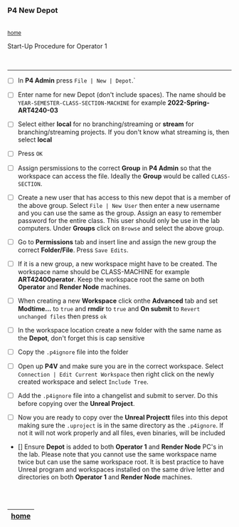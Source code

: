 <img src="https://via.placeholder.com/1000x4/45D7CA/45D7CA" alt="drawing" height="4px"/>

### P4 New Depot

<img src="https://via.placeholder.com/1000x4/45D7CA/45D7CA" alt="drawing" height="4px"/>

<sub>[home](../README.md#user-content-gms2-background-tiles--sprites---table-of-contents)</sub>

Start-Up Procedure for Operator 1

<br>

---

- [ ] In **P4 Admin** press `File | New | Depot`.`

- [ ] Enter name for new Depot (don't include spaces). The name should be `YEAR-SEMESTER-CLASS-SECTION-MACHINE` for example **2022-Spring-ART4240-03**

- [ ] Select either **local** for no branching/streaming or **stream** for branching/streaming projects.  If you don't know what streaming is, then select **local**

- [ ] Press `OK`

- [ ] Assign persmissions to the correct **Group** in **P4 Admin** so that the workspace can access the file.  Ideally the **Group** would be called `CLASS-SECTION`.

- [ ] Create a new user that has access to this new depot that is a member of the above group.  Select `File | New User` then enter a new username and you can use the same as the group.  Assign an easy to remember password for the entire class. This user should only be use in the lab computers. Under **Groups** click on `Browse` and select the above group.

- [ ] Go to **Permissions** tab and insert line and assign the new group the correct **Folder/File**.  Press `Save Edits`.

- [ ] If it is a new group, a new workspace might have to be created.  The workspace name should be CLASS-MACHINE for example **ART4240Operator**. Keep the workspace root the same on both **Operator** and **Render Node** machines.

- [ ] When creating a new **Workspace** click onthe **Advanced** tab and set **Modtime...** to `true` and **rmdir** to `true` and **On submit** to `Revert unchanged files` then press `ok`

- [ ] In the workspace location create a new folder with the same name as the **Depot**, don't forget this is cap sensitive

- [ ] Copy the `.p4ignore` file into the folder

- [ ] Open up **P4V** and make sure you are in the correct workspace. Select `Connection | Edit Current Workspace` then right click on the newly created workspace and select `Include Tree`.

- [ ] Add the `.p4ignore` file into a changelist and submit to server.  Do this before copying over the **Unreal Project**.

- [ ] Now you are ready to copy over the **Unreal Projectt** files into this depot making sure the `.uproject` is in the same directory as the `.p4ignore`.  If not it will not work properly and all files, even binaries, will be included

- []  Ensure **Depot** is added to both **Operator 1** and **Render Node** PC's in the lab. Please note that you cannot use the same workspace name twice but can use the same workspace root.  It is best practice to have Unreal program and workspaces installed on the same drive letter and directories on both **Operator 1** and **Render Node** machines.

<br><br>

| [home](../README.md#user-content-gms2-background-tiles--sprites---table-of-contents) | 
|---|
